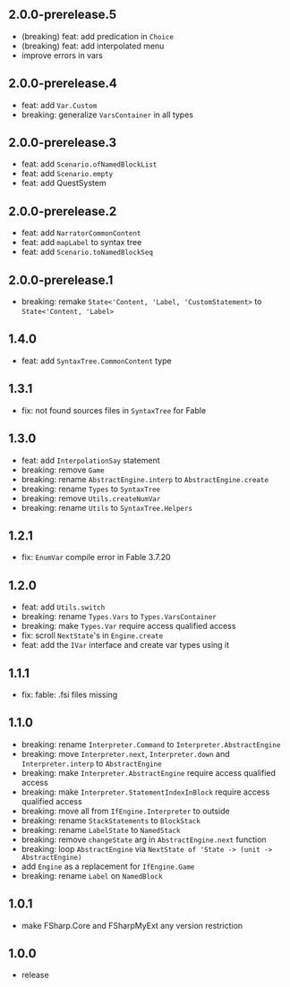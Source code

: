 ## 2.0.0-prerelease.5
* (breaking) feat: add predication in `Choice`
* (breaking) feat: add interpolated menu
* improve errors in vars

## 2.0.0-prerelease.4
* feat: add `Var.Custom`
* breaking: generalize `VarsContainer` in all types

## 2.0.0-prerelease.3
* feat: add `Scenario.ofNamedBlockList`
* feat: add `Scenario.empty`
* feat: add QuestSystem

## 2.0.0-prerelease.2
* feat: add `NarratorCommonContent`
* feat: add `mapLabel` to syntax tree
* feat: add `Scenario.toNamedBlockSeq`

## 2.0.0-prerelease.1
* breaking: remake `State<'Content, 'Label, 'CustomStatement>` to `State<'Content, 'Label>`

## 1.4.0
* feat: add `SyntaxTree.CommonContent` type

## 1.3.1
* fix: not found sources files in `SyntaxTree` for Fable

## 1.3.0
* feat: add `InterpolationSay` statement
* breaking: remove `Game`
* breaking: rename `AbstractEngine.interp` to `AbstractEngine.create`
* breaking: rename `Types` to `SyntaxTree`
* breaking: remove `Utils.createNumVar`
* breaking: rename `Utils` to `SyntaxTree.Helpers`

## 1.2.1
* fix: `EnumVar` compile error in Fable 3.7.20

## 1.2.0
* feat: add `Utils.switch`
* breaking: rename `Types.Vars` to `Types.VarsContainer`
* breaking: make `Types.Var` require access qualified access
* fix: scroll `NextState`'s in `Engine.create`
* feat: add the `IVar` interface and create var types using it

## 1.1.1
* fix: fable: .fsi files missing

## 1.1.0
* breaking: rename `Interpreter.Command` to `Interpreter.AbstractEngine`
* breaking: move `Interpreter.next`, `Interpreter.down` and `Interpreter.interp` to `AbstractEngine`
* breaking: make `Interpreter.AbstractEngine` require access qualified access
* breaking: make `Interpreter.StatementIndexInBlock` require access qualified access
* breaking: move all from `IfEngine.Interpreter` to outside
* breaking: rename `StackStatements` to `BlockStack`
* breaking: rename `LabelState` to `NamedStack`
* breaking: remove `changeState` arg in `AbstractEngine.next` function
* breaking: loop `AbstractEngine` via `NextState of 'State -> (unit -> AbstractEngine)`
* add `Engine` as a replacement for `IfEngine.Game`
* breaking: rename `Label` on `NamedBlock`

## 1.0.1
* make FSharp.Core and FSharpMyExt any version restriction

## 1.0.0
* release

